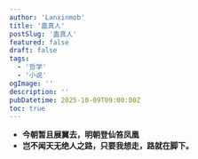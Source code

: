 ```yaml
---
author: 'Lanxinmob'
title: '蛊真人'
postSlug: '蛊真人'
featured: false
draft: false
tags:
  - '哲学'
  - '小说'
ogImage: ''
description: ''
pubDatetime: 2025-10-09T09:00:00Z
toc: true
---
```


- **今朝暂且展翼去，明朝登仙笞凤凰**
- **岂不闻天无绝人之路，只要我想走，路就在脚下。**